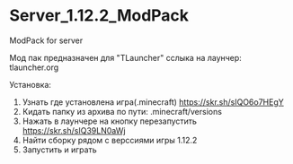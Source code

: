 # Server_1.12.2_ModPack
ModPack for server

Мод пак предназначен для "TLauncher" 
сслыка на лаунчер: tlauncher.org

Установка:
1. Узнать где установлена игра(.minecraft)
https://skr.sh/sIQO6o7HEgY
2. Кидать папку из архива по пути: .minecraft/versions
3. Нажать в лаунчере на кнопку перезапустить
https://skr.sh/sIQ39LN0aWj
4. Найти сборку рядом с верссиями игры 1.12.2
5. Запустить и играть


